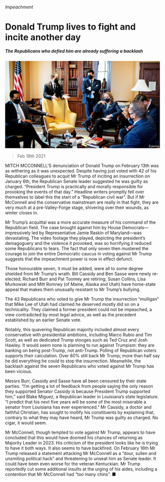 ###### Impeachment

# Donald Trump lives to fight and incite another day 

##### The Republicans who defied him are already suffering a backlash 

![image](images/20210220_USP003_0.jpg) 

> Feb 18th 2021 


MITCH MCCONNELL’S denunciation of Donald Trump on February 13th was as withering as it was unexpected. Despite having just voted with 42 of his Republican colleagues to acquit Mr Trump of inciting an insurrection on January 6th, the Republican Senate leader suggested he was guilty as charged. “President Trump is practically and morally responsible for provoking the events of that day.” Headline writers promptly fell over themselves to label this the start of a “Republican civil war”. But if Mr McConnell and the conservative mainstream are really in that fight, they are very much at a pre-Valley-Forge stage, shivering over their wounds, as winter closes in.


Mr Trump’s acquittal was a more accurate measure of his command of the Republican field. The case brought against him by House Democrats—impressively led by Representative Jamie Raskin of Maryland—was devastating. The video footage they played, depicting the president’s demagoguery and the violence it provoked, was so horrifying it reduced some Republicans to tears. The fact that only seven then mustered the courage to join the entire Democratic caucus in voting against Mr Trump suggests that the impeachment power is now in effect defunct.



Those honourable seven, it must be added, were all to some degree shielded from Mr Trump’s wrath. Bill Cassidy and Ben Sasse were newly re-elected; Richard Burr and Pat Toomey are retiring; Susan Collins, Lisa Murkowski and Mitt Romney (of Maine, Alaska and Utah) have home-state appeal that makes them unusually resistant to Mr Trump’s bullying.


The 43 Republicans who voted to give Mr Trump the insurrection “mulligan” that Mike Lee of Utah had claimed he deserved mostly did so on a technicality. They claimed a former president could not be impeached, a view contradicted by most legal advice, as well as the precedent established by an earlier Senate vote.


Notably, this quavering Republican majority included almost every conservative with presidential ambitions, including Marco Rubio and Tim Scott, as well as dedicated Trump stooges such as Ted Cruz and Josh Hawley. It would seem none is planning to run against Trumpism: they are banking on being post-Trump, not anti-Trump. Polling of Republican voters supports their calculation. Over 80% still back Mr Trump; more than half say he did everything he could to stop the insurrection. Meanwhile, the backlash against the seven Republicans who voted against Mr Trump has been vicious.


Messrs Burr, Cassidy and Sasse have all been censured by their state parties. “I’m getting a lot of feedback from people saying the only reason they supported Senator Cassidy is because President Trump supported him,” said Blake Miguez, a Republican leader in Louisiana’s state legislature. “I predict that his next five years will be some of the most miserable a senator from Louisiana has ever experienced.” Mr Cassidy, a doctor and faithful Christian, has sought to mollify his constituents by explaining that, contrary to what they may have heard, Mr Trump was guilty as charged. No cigar, it would seem.


Mr McConnell, though tempted to vote against Mr Trump, appears to have concluded that this would have doomed his chances of returning as Majority Leader in 2023. His criticism of the president looks like he is trying to have it both ways. It also seems to have backfired. On February 16th Mr Trump released a statement attacking Mr McConnell as a “dour, sullen and unsmiling political hack” and threatening to unseat him as Senate leader. It could have been even worse for the veteran Kentuckian. Mr Trump reportedly cut some additional insults at the urging of his aides, including a contention that Mr McConnell had “too many chins”. ■

